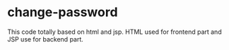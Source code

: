 # change-password
This code totally based on html and jsp. HTML used for frontend part  and JSP use for backend  part.

